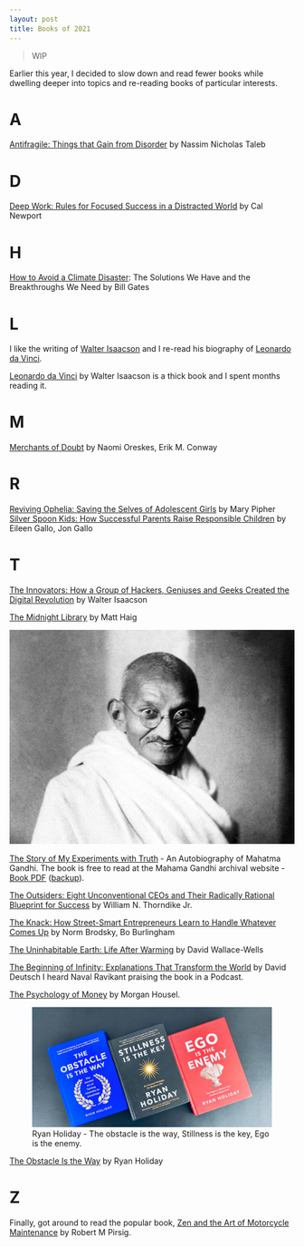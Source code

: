 ```yaml
---
layout: post
title: Books of 2021
---
```


> WIP

Earlier this year, I decided to slow down and read fewer books while dwelling deeper into topics and re-reading books of particular interests.

# A

[Antifragile: Things that Gain from Disorder](https://www.amazon.com/Antifragile-Things-That-Disorder-Incerto/dp/0812979680) by Nassim Nicholas Taleb

# D

[Deep Work: Rules for Focused Success in a Distracted World](https://www.calnewport.com/books/deep-work/) by Cal Newport

# H

[How to Avoid a Climate Disaster](https://en.wikipedia.org/wiki/How_to_Avoid_a_Climate_Disaster): The Solutions We Have and the Breakthroughs We Need by Bill Gates

# L

I like the writing of [Walter Isaacson](https://en.wikipedia.org/wiki/Walter_Isaacson) and I re-read his biography of [Leonardo da Vinci](https://en.wikipedia.org/wiki/Leonardo_da_Vinci).

[Leonardo da Vinci](https://www.amazon.com/Leonardo-Vinci-Walter-Isaacson/dp/1501139150) by Walter Isaacson is a thick book and I spent months reading it.

# M

[Merchants of Doubt](https://www.amazon.com/Merchants-Doubt-Handful-Scientists-Obscured-ebook/dp/B005QBH2SQ/) by Naomi Oreskes,  Erik M. Conway

# R

[Reviving Ophelia: Saving the Selves of Adolescent Girls](https://www.amazon.com/Reviving-Ophelia-Saving-Selves-Adolescent/dp/1594481881) by Mary Pipher
[Silver Spoon Kids: How Successful Parents Raise Responsible Children](https://www.amazon.com/Silver-Spoon-Kids-Successful-Responsible/dp/0809294370) by Eileen Gallo,  Jon Gallo

# T

[The Innovators: How a Group of Hackers, Geniuses and Geeks Created the Digital Revolution](https://www.amazon.com/Innovators-Hackers-Geniuses-Created-Revolution/dp/1476708703) by Walter Isaacson

[The Midnight Library](http://www.matthaig.com/books/midnight-library/) by Matt Haig

[![Mahatma Gandhi)](/static/2021/mahatma-gandhi.jpg)](https://en.wikipedia.org/wiki/Mahatma_Gandhi)

[The Story of My Experiments with Truth](https://en.wikipedia.org/wiki/The_Story_of_My_Experiments_with_Truth) - An Autobiography of Mahatma Gandhi.
The book is free to read at the Mahama Gandhi archival website - [Book PDF](https://www.mkgandhi.org/ebks/An-Autobiography.pdf) ([backup](//cdn.oinam.com/pdf/book-mahatma-gandhi-the-story-of-my-experiments-with-truth.pdf)).

[The Outsiders: Eight Unconventional CEOs and Their Radically Rational Blueprint for Success](https://www.amazon.com/Outsiders-Unconventional-Radically-Rational-Blueprint/dp/1422162672) by William N. Thorndike Jr.

[The Knack: How Street-Smart Entrepreneurs Learn to Handle Whatever Comes Up](https://www.amazon.com/Knack-Street-Smart-Entrepreneurs-Handle-Whatever-ebook/dp/B0031RDVVY) by Norm Brodsky, Bo Burlingham

[The Uninhabitable Earth: Life After Warming](https://www.amazon.com/Uninhabitable-Earth-Life-After-Warming/dp/0525576703) by David Wallace-Wells

[The Beginning of Infinity: Explanations That Transform the World](https://www.amazon.com/Beginning-Infinity-Explanations-Transform-World-dp-0670022756/dp/0670022756/) by David Deutsch
I heard Naval Ravikant praising the book in a Podcast.

[The Psychology of Money](https://www.amazon.com/Psychology-Money-hardback-Timeless-happiness/dp/0857199099/) by Morgan Housel.

<figure class="feature">
  <a href="https://en.wikipedia.org/wiki/Ryan_Holiday"><img src="/static/2021/books-ryan-holiday.jpg" alt="Ryan Holiday - The obstacle is the way, Stillness is the key, Ego is the enemy" loading="lazy"></a>
  <figcaption>
    Ryan Holiday - The obstacle is the way, Stillness is the key, Ego is the enemy.
  </figcaption>
</figure>

[The Obstacle Is the Way](https://www.amazon.com/Obstacle-Way-Timeless-Turning-Triumph/dp/1591846358) by Ryan Holiday

# Z

Finally, got around to read the popular book, [Zen and the Art of Motorcycle Maintenance](https://www.amazon.com/Zen-Art-Motorcycle-Maintenance-Inquiry/dp/0688002307/) by Robert M Pirsig.